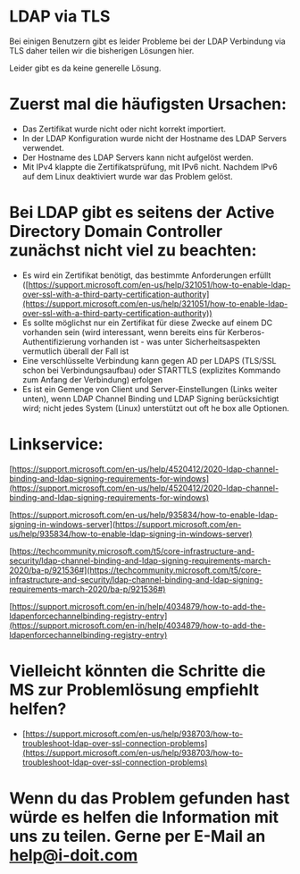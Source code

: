 # LDAP via TLS

Bei einigen Benutzern gibt es leider Probleme bei der LDAP Verbindung via TLS daher teilen wir die bisherigen Lösungen hier.

Leider gibt es da keine generelle Lösung.

Zuerst mal die häufigsten Ursachen:
===================================

*   Das Zertifikat wurde nicht oder nicht korrekt importiert.
*   In der LDAP Konfiguration wurde nicht der Hostname des LDAP Servers verwendet.
*   Der Hostname des LDAP Servers kann nicht aufgelöst werden.
*   Mit IPv4 klappte die Zertifikatsprüfung, mit IPv6 nicht. Nachdem IPv6 auf dem Linux deaktiviert wurde war das Problem gelöst.

Bei LDAP gibt es seitens der Active Directory Domain Controller zunächst nicht viel zu beachten:
================================================================================================

*   Es wird ein Zertifikat benötigt, das bestimmte Anforderungen erfüllt ([https://support.microsoft.com/en-us/help/321051/how-to-enable-ldap-over-ssl-with-a-third-party-certification-authority](https://support.microsoft.com/en-us/help/321051/how-to-enable-ldap-over-ssl-with-a-third-party-certification-authority))
*   Es sollte möglichst nur ein Zertifikat für diese Zwecke auf einem DC vorhanden sein (wird interessant, wenn bereits eins für Kerberos-Authentifizierung vorhanden ist - was unter Sicherheitsaspekten vermutlich überall der Fall ist
*   Eine verschlüsselte Verbindung kann gegen AD per LDAPS (TLS/SSL schon bei Verbindungsaufbau) oder STARTTLS (explizites Kommando zum Anfang der Verbindung) erfolgen
*   Es ist ein Gemenge von Client und Server-Einstellungen (Links weiter unten), wenn LDAP Channel Binding und LDAP Signing berücksichtigt wird; nicht jedes System (Linux) unterstützt out oft he box alle Optionen.

Linkservice:
============

[https://support.microsoft.com/en-us/help/4520412/2020-ldap-channel-binding-and-ldap-signing-requirements-for-windows](https://support.microsoft.com/en-us/help/4520412/2020-ldap-channel-binding-and-ldap-signing-requirements-for-windows)

[https://support.microsoft.com/en-us/help/935834/how-to-enable-ldap-signing-in-windows-server](https://support.microsoft.com/en-us/help/935834/how-to-enable-ldap-signing-in-windows-server)

[https://techcommunity.microsoft.com/t5/core-infrastructure-and-security/ldap-channel-binding-and-ldap-signing-requirements-march-2020/ba-p/921536#](https://techcommunity.microsoft.com/t5/core-infrastructure-and-security/ldap-channel-binding-and-ldap-signing-requirements-march-2020/ba-p/921536#)

[https://support.microsoft.com/en-in/help/4034879/how-to-add-the-ldapenforcechannelbinding-registry-entry](https://support.microsoft.com/en-in/help/4034879/how-to-add-the-ldapenforcechannelbinding-registry-entry)

Vielleicht könnten die Schritte die MS zur Problemlösung empfiehlt helfen?
==========================================================================

*   [https://support.microsoft.com/en-us/help/938703/how-to-troubleshoot-ldap-over-ssl-connection-problems](https://support.microsoft.com/en-us/help/938703/how-to-troubleshoot-ldap-over-ssl-connection-problems)

Wenn du das Problem gefunden hast würde es helfen die Information mit uns zu teilen. Gerne per E-Mail an [help@i-doit.com](mailto:help@i-doit.com)
==================================================================================================================================================
